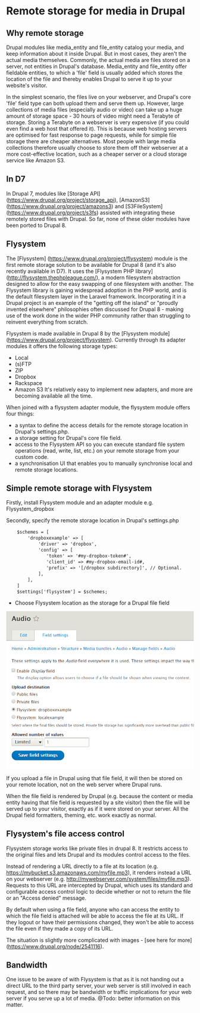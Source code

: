 Remote storage for media in Drupal
====================

Why remote storage
---------------------------------
Drupal modules like media_entity and file_entity catalog your media, and keep information about it inside Drupal. But in most cases, they aren't the actual media themselves. Commonly, the actual media are files stored on a server, not entities in Drupal's database. Media_entity and file_entity offer fieldable entities, to which a 'file' field is usually added which stores the location of the file and thereby enables Drupal to serve it up to your website's visitor.

In the simplest scenario, the files live on your webserver, and Drupal's core 'file' field type can both upload them and serve them up. However, large collections of media files (especially audio or video) can take up a huge amount of storage space - 30 hours of video might need a Terabyte of storage. Storing a Terabyte on a webserver is very expensive (if you could even find a web host that offered it). This is because web hosting servers are optimised for fast response to page requests, while for simple file storage there are cheaper alternatives. Most people with large media collections therefore usually choose to store them off their webserver at a more cost-effective location, such as a cheaper server or a cloud storage service like Amazon S3.

In D7
------------------------
In Drupal 7,  modules like [Storage API] (https://www.drupal.org/project/storage_api), [AmazonS3] (https://www.drupal.org/project/amazons3) and [S3FileSystem] (https://www.drupal.org/project/s3fs) assisted with integrating these remotely stored files with Drupal. So far, none of these older modules have been ported to Drupal 8.

Flysystem
---------------------------------------
The [Flysystem] (https://www.drupal.org/project/flysystem) module is the first remote storage solution to be available for Drupal 8 (and it's also recently available in D7). It uses the [Flysystem PHP library] (http://flysystem.thephpleague.com/), a modern filesystem abstraction designed to allow for the easy swapping of one filesystem with another. The Flysystem library is gaining widespread adoption in the PHP world, and is the default filesystem layer in the Laravel framework. Incorporating it in a Drupal project is an example of the "getting off the island" or "proudly invented elsewhere" philosophies often discussed for Drupal 8 - making use of the work done in the wider PHP community rather than struggling to reinvent everything from scratch.

Flysystem is made available in Drupal 8 by the [Flysystem module] (https://www.drupal.org/project/flysystem). Currently through its adapter modules it offers the following storage types:
* Local
* (s)FTP
* ZIP
* Dropbox
* Rackspace
* Amazon S3
It's relatively easy to implement new adapters, and more are becoming available all the time.

When joined with a flysystem adapter module, the flysystem module offers four things:
* a syntax to define the access details for the remote storage location in Drupal's settings.php. 
* a storage setting for Drupal's core file field.
* access to the Flysystem API so you can execute standard file system operations (read, write, list, etc.) on your remote storage from your custom code.
* a synchronisation UI that enables you to manually synchronise local and remote storage locations.

Simple remote storage with Flysystem
-------------------------------------------------------------
Firstly, install Flysystem module and an adapter module e.g. Flysystem_dropbox

Secondly, specify the remote storage location in Drupal's settings.php

````
    $schemes = [
        'dropboxexample' => [
            'driver' => 'dropbox',
            'config' => [
               'token' => '#my-dropbox-token#',
               'client_id' => #my-dropbox-email-id#,
               'prefix' => '[/dropbox subdirectory]', // Optional.
            ],
        ],
    ]
    $settings['flysystem'] = $schemes;
````

* Choose Flysystem location as the storage for a Drupal file field

![Flysystem storage for a file field](flysystem_filefield.png)

If you upload a file in Drupal using that file field, it will then be stored on your remote location, not on the web server where Drupal runs.

When the file field is rendered by Drupal (e.g. because the content or media entity having that file field is requested by a site visitor) then the file will be served up to your visitor, exactly as if it were stored on your server. All the Drupal field formatters, theming, etc. work exactly as normal.

Flysystem's file access control
--------------------------------------------------
Flysystem storage works like private files in drupal 8. It restricts access to the original files and lets Drupal and its modules control access to the files.

Instead of rendering a URL directly to a file at its location (e.g. https://mybucket.s3.amazonaws.com/myfile.mp3), it renders instead a URL on your webserver (e.g. http://mywebserver.com/system/files/myfile.mp3). Requests to this URL are intercepted by Drupal, which uses its standard and configurable access control logic to decide whether or not to return the file or an "Access denied" message. 

By default when using a file field, anyone who can access the entity to which the file field is attached will be able to access the file at its URL. If they logout or have their permissions changed, they won't be able to access the file even if they made a copy of its URL.

The situation is slightly more complicated with images - [see here for more] (https://www.drupal.org/node/2541116).

Bandwidth
---------------------------------------------
One issue to be aware of with Flysystem is that as it is not handing out a direct URL to the third party server, your web server is still involved in each request, and so there may be bandwidth or traffic implications for your web server if you serve up a lot of media.
@Todo: better information on this matter.
